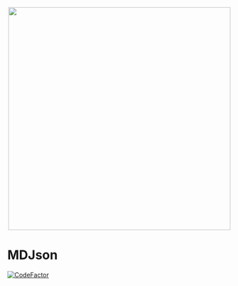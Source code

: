 <p align="center">
  <img width="500px" src="assets/textures/logo.png"/>
</p>

# MDJson

[![CodeFactor](https://www.codefactor.io/repository/github/zNotChill/MDJson/badge)](https://www.codefactor.io/repository/github/zNotChill/MDJson)



